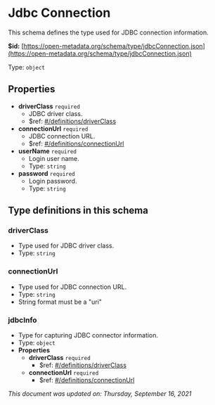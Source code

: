 # Jdbc Connection

This schema defines the type used for JDBC connection information.

**$id:** [https://open-metadata.org/schema/type/jdbcConnection.json](https://open-metadata.org/schema/type/jdbcConnection.json)

Type: `object`

## Properties

* **driverClass** `required`
  * JDBC driver class.
  * $ref: [\#/definitions/driverClass](jdbcconnection.md#driverclass)
* **connectionUrl** `required`
  * JDBC connection URL.
  * $ref: [\#/definitions/connectionUrl](jdbcconnection.md#connectionurl)
* **userName** `required`
  * Login user name.
  * Type: `string`
* **password** `required`
  * Login password.
  * Type: `string`

## Type definitions in this schema

### driverClass

* Type used for JDBC driver class.
* Type: `string`

### connectionUrl

* Type used for JDBC connection URL.
* Type: `string`
* String format must be a "uri"

### jdbcInfo

* Type for capturing JDBC connector information.
* Type: `object`
* **Properties**
  * **driverClass** `required`
    * $ref: [\#/definitions/driverClass](jdbcconnection.md#driverclass)
  * **connectionUrl** `required`
    * $ref: [\#/definitions/connectionUrl](jdbcconnection.md#connectionurl)

_This document was updated on: Thursday, September 16, 2021_

